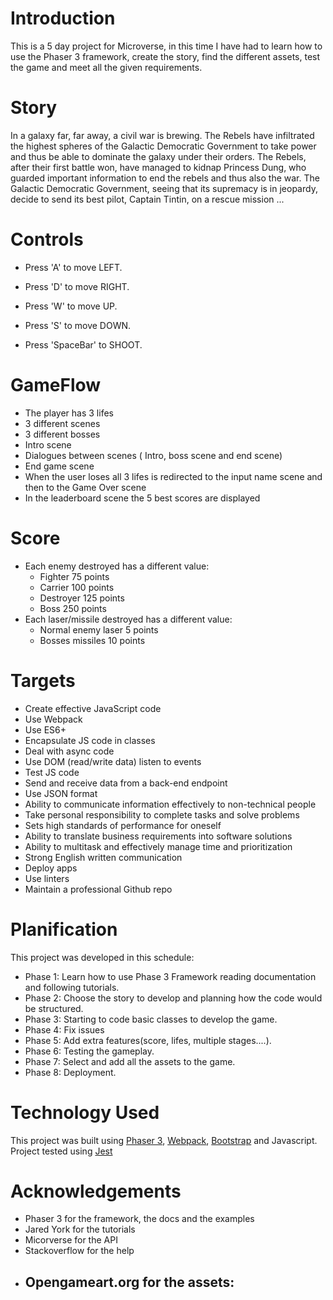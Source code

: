 # Introduction

This is a 5 day project for Microverse, in this time I have had to learn how to use the Phaser 3 framework, create the story, find the different assets, test the game and meet all the given requirements.

# Story

In a galaxy far, far away, a civil war is brewing. The Rebels have infiltrated the highest spheres of the Galactic Democratic Government to take power and thus be able to dominate the galaxy under their orders.
The Rebels, after their first battle won, have managed to kidnap Princess Dung, who guarded important information to end the rebels and thus also the war.
The Galactic Democratic Government, seeing that its supremacy is in jeopardy, decide to send its best pilot, Captain Tintin, on a rescue mission ...

# Controls 

- Press 'A' to move LEFT.

- Press 'D' to move RIGHT.

- Press 'W' to move UP.

- Press 'S' to move DOWN.

- Press 'SpaceBar' to SHOOT.

# GameFlow

- The player has 3 lifes
- 3 different scenes
- 3 different bosses
- Intro scene
- Dialogues between scenes ( Intro, boss scene and end scene)
- End game scene
- When the user loses all 3 lifes is redirected to the input name scene and then to the Game Over scene
- In the leaderboard scene the 5 best scores are displayed

# Score

- Each enemy destroyed has a different value:
  - Fighter 75 points
  - Carrier 100 points
  - Destroyer 125 points
  - Boss 250 points
- Each laser/missile destroyed has a different value:
  - Normal enemy laser 5 points
  - Bosses missiles 10 points

# Targets

- Create effective JavaScript code
- Use Webpack
- Use ES6+
- Encapsulate JS code in classes
- Deal with async code
- Use DOM (read/write data) listen to events
- Test JS code
- Send and receive data from a back-end endpoint
- Use JSON format
- Ability to communicate information effectively to non-technical people
- Take personal responsibility to complete tasks and solve problems
- Sets high standards of performance for oneself
- Ability to translate business requirements into software solutions
- Ability to multitask and effectively manage time and prioritization
- Strong English written communication
- Deploy apps
- Use linters
- Maintain a professional Github repo

# Planification

This project was developed in this schedule:

- Phase 1: Learn how to use Phase 3 Framework reading documentation and following tutorials.
- Phase 2: Choose the story to develop and planning how the code would be structured.
- Phase 3: Starting to code basic classes to develop the game.
- Phase 4: Fix issues
- Phase 5: Add extra features(score, lifes, multiple stages....).
- Phase 6: Testing the gameplay.
- Phase 7: Select and add all the assets to the game.
- Phase 8: Deployment.

# Technology Used

This project was built using [Phaser 3](https://phaser.io/phaser3), [Webpack](https://webpack.js.org/), [Bootstrap](https://getbootstrap.com/) and Javascript.
Project tested using [Jest](https://jestjs.io/en/)

# Acknowledgements

- Phaser 3 for the framework, the docs and the examples
- Jared York for the tutorials
- Micorverse for the API
- Stackoverflow for the help
- Opengameart.org for the assets:
  - 